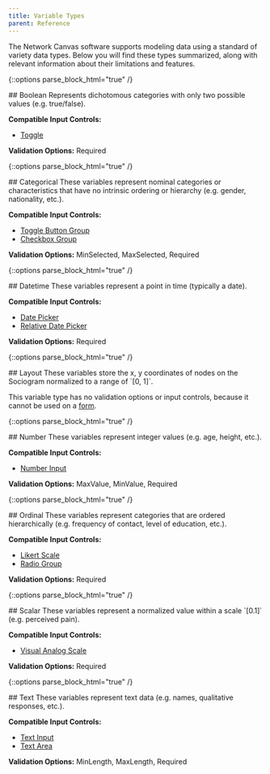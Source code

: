 ```yaml
---
title: Variable Types
parent: Reference
---
```


The Network Canvas software supports modeling data using a standard of variety data types. Below you will find these types summarized, along with relevant information about their limitations and features.

{::options parse_block_html="true" /}
<div class="variable-definition">
## Boolean
Represents dichotomous categories with only two possible values (e.g. true/false).

**Compatible Input Controls:**

- [Toggle](./key-concepts/input-controls.md#Toggle)

**Validation Options:** Required
</div>

{::options parse_block_html="true" /}
<div class="variable-definition">
## Categorical
These variables represent nominal categories or characteristics that have no intrinsic ordering or hierarchy (e.g. gender, nationality, etc.).

**Compatible Input Controls:**

- [Toggle Button Group](./key-concepts/input-controls.md#Toggle-Button-Group)
- [Checkbox Group](./key-concepts/input-controls.md#checkbox-group)

**Validation Options:** MinSelected, MaxSelected, Required
</div>

{::options parse_block_html="true" /}
<div class="variable-definition">
## Datetime
These variables represent a point in time (typically a date).

**Compatible Input Controls:**

- [Date Picker](./key-concepts/input-controls.md#Date-Picker)
- [Relative Date Picker](./key-concepts/input-controls.md#Relative-Date-Picker)

**Validation Options:** Required
</div>

{::options parse_block_html="true" /}
<div class="variable-definition">
## Layout
These variables store the x, y coordinates of nodes on the Sociogram normalized to a range of `[0, 1]`.

This variable type has no validation options or input controls, because it cannot be used on a [form](./key-concepts/forms.md).
</div>

{::options parse_block_html="true" /}
<div class="variable-definition">
## Number
These variables represent integer values (e.g. age, height, etc.).

**Compatible Input Controls:**

- [Number Input](./key-concepts/input-controls.md#Number-Input)

**Validation Options:** MaxValue, MinValue, Required
</div>

{::options parse_block_html="true" /}
<div class="variable-definition">
## Ordinal
These variables represent categories that are ordered hierarchically (e.g. frequency of contact, level of education, etc.).

**Compatible Input Controls:**

- [Likert Scale](./key-concepts/input-controls.md#Likert-Scale)
- [Radio Group](./key-concepts/input-controls.md#Radio-Group)

**Validation Options:** Required
</div>

{::options parse_block_html="true" /}
<div class="variable-definition">
## Scalar
These variables represent a normalized value within a scale `[0.1]` (e.g. perceived pain).

**Compatible Input Controls:**

- [Visual Analog Scale](./key-concepts/input-controls.md#Visual-Analog-Scale)

**Validation Options:** Required
</div>

{::options parse_block_html="true" /}
<div class="variable-definition">
## Text
These variables represent text data (e.g. names, qualitative responses, etc.).

**Compatible Input Controls:**

- [Text Input](./key-concepts/input-controls.md#Text-Input)
- [Text Area](./key-concepts/input-controls.md#Text-Area)

**Validation Options:** MinLength, MaxLength, Required
</div>
